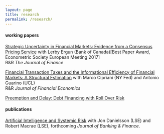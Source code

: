 ```yaml
---
layout: page
title: research
permalink: /research/
---
```


#### working papers

[Strategic Uncertainty in Financial Markets: Evidence from a Consensus Pricing Service](https://authe.github.io/assets/ErgunUthemann_StrategicUncertaintyInOTCMarkets.pdf) with Lerby Ergun (Bank of Canada)[Best Paper Award, Econometric Society European Meeting 2017]<br>
R&R <em>The Journal of Finance</em>

[Financial Transaction Taxes and the Informational Efficiency of Financial Markets: A Structural Estimation](https://authe.github.io/assets/FTT_CiprianiGuarinoUthemann_December19.pdf) with Marco Cipriani (NY Fed) and Antonio Guarino (UCL)<br>
R&R <em>Journal of Financial Economics</em>

[Preemption and Delay: Debt Financing with Roll Over Risk](https://authe.github.io/assets/RunsSocialLearning_Uthemann.pdf)

#### publications

[Artificial Intelligence and Systemic Risk](https://papers.ssrn.com/sol3/papers.cfm?abstract_id=3410948) with Jon Danielsson (LSE) and Robert Macrae (LSE), forthcoming <em>Journal of Banking & Finance</em>.
